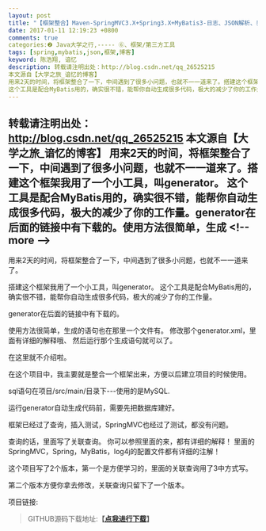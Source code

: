 ```yaml
---
layout: post
title: "【框架整合】Maven-SpringMVC3.X+Spring3.X+MyBatis3-日志、JSON解析、表关联查询等均已配置好"
date: 2017-01-11 12:19:23 +0800
comments: true
categories:❷ Java大学之行,----- ⑥、框架/第三方工具
tags: [spring,mybatis,json,框架,博客]
keyword: 陈浩翔, 谙忆
description: 转载请注明出处：http://blog.csdn.net/qq_26525215
本文源自【大学之旅_谙忆的博客】
用来2天的时间，将框架整合了一下，中间遇到了很多小问题，也就不一一道来了。搭建这个框架我用了一个小工具，叫generator。 
这个工具是配合MyBatis用的，确实很不错，能帮你自动生成很多代码，极大的减少了你的工作量。generator在后面的链接中有下载的。使用方法很简单，生成 
---
```



转载请注明出处：http://blog.csdn.net/qq_26525215
本文源自【大学之旅_谙忆的博客】
用来2天的时间，将框架整合了一下，中间遇到了很多小问题，也就不一一道来了。搭建这个框架我用了一个小工具，叫generator。 
这个工具是配合MyBatis用的，确实很不错，能帮你自动生成很多代码，极大的减少了你的工作量。generator在后面的链接中有下载的。使用方法很简单，生成
&#60;!-- more --&#62;
----------

用来2天的时间，将框架整合了一下，中间遇到了很多小问题，也就不一一道来了。

搭建这个框架我用了一个小工具，叫generator。
这个工具是配合MyBatis用的，确实很不错，能帮你自动生成很多代码，极大的减少了你的工作量。

generator在后面的链接中有下载的。

使用方法很简单，生成的语句也在那里一个文件有。
修改那个generator.xml，里面有详细的解释哦、
然后运行那个生成语句就可以了。

在这里就不介绍啦。

在这个项目中，我主要就是整合一个框架出来，方便以后建立项目的时候使用。

sql语句在项目/src/main/目录下---使用的是MySQL.

运行generator自动生成代码前，需要先把数据库建好。

框架已经过了查询，插入测试，SpringMVC也经过了测试，都没有问题。

查询的话，里面写了关联查询。
你可以参照里面的来，都有详细的解释！
里面的SpringMVC，Spring，MyBatis，log4j的配置文件都有详细的注解！

这个项目写了2个版本，第一个是方便学习的，里面的关联查询用了3中方式写。

第二个版本方便你拿去修改，关联查询只留下了一个版本。

项目链接:
<blockquote cite='陈浩翔'>
GITHUB源码下载地址:<strong>【<a href='https://github.com/chenhaoxiang/S3S3M3' target='_blank'>点我进行下载</a>】</strong>
</blockquote>
